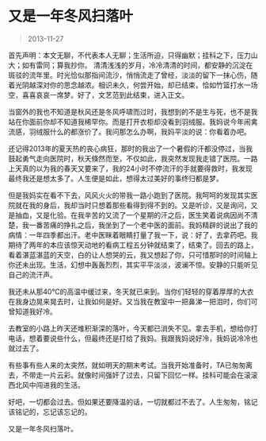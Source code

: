 # 又是一年冬风扫落叶

> 2013-11-27


首先声明：本文无聊，不代表本人无聊；生活所迫，只得幽默；挂科之下，压力山大；如有雷同；算我抄你。 清清浅浅的岁月，冷冷清清的时间，都安静的沉淀在斑驳的流年里。时光恰似那指间流沙，悄悄流走了曾经，淡淡的留下一抹心伤，随着光阴越深对你的思念越浓。相识未久，何尝开始，却已结束，恰如竹篮打水一场空，喜喜哀哀一席梦。好了，文艺范到此结束，进入正文。

当窗外的我也不知道是秋风还是冬风呼啸而过时，我想到的不是生与死，也不是我站在你面前你却不知道我稀罕你。而是打开衣柜却没看到羽绒服。我妈说今年闹禽流感，羽绒服什么的都涨价了。我问那怎么办啊，我妈平淡的说：你看着办吧。

还记得2013年的夏天热的丧心病狂，那时的我出了一个暑假的汗都没停过，当我鼓起勇气走向医院时，秋天倏然而至，不仅如此，我突然发现我走错了医院。一路上天真的以为我的春天又要来了，我的24小时不停流汗的手就要得救时，我发现最终我还是想太多了。人生便是如此，想得太过美好的事终归都是梦。

但是我妈实在看不下去，风风火火的带我一路小跑到了医院。我呵呵的发现其实医院就在我的身后，我却当时只想着那些看得到得不到的。又是听诊，又是询问，又是抽血，又是化验。在我辛苦的又流了一个星期的汗之后，医生笑着说病因尚不清楚，我一番苦痛的挣扎之后，我坐到了一个老中医的面前。我妈精辟的说出了我的病情：一年四季都出汗。老中医眯着眼睛打量了我一下，说：好了，去拿药吧。我期待了两年的本应该惊天动地的看病工程五分钟就结束了，结束了。回去的路上，看着湛蓝湛蓝的天空，白的让人想哭的云，我又想起了你，只可惜那时的时间轴上你还未出现。生活，幻想中轰轰烈烈，其实平平淡淡，波澜不惊。安静的只能听见自己的流汗声。

我还未从那40℃的高温中缓过来，冬天就已来到。当你们轻轻的穿着厚厚的大衣在我身边晃来晃去时，让我如何是好。又当我在教室中一把鼻涕一把泪时，你们可曾知道我好冷。

去教室的小路上昨天还堆积渐深的落叶，今天都已消失不见。拿去手机，想给你打电话，想着要说些什么，但最终还是打给了我妈。我跟我妈说好冷，我妈说冷冷也就过去了。

有些事有些人来的太突然，就如明天的期末考试。当我开始准备时，TA已匆匆离去，不带走一片云彩。就像时间强奸了过去，只留下回忆一样。挂科可能会在滚滚西北风中闯进我的生活。

好吧，一切都会过去。但如果还要降温的话，一切就都过不去了。人生匆匆，铭记该铭记的，忘记该忘记的。

又是一年冬风扫落叶。